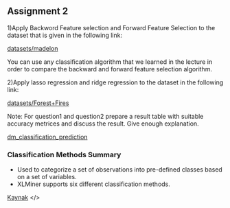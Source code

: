 <h2>Assignment 2</h2>

<p>1)Apply Backword Feature selection and Forward Feature Selection to the dataset that is given in the following link: </p>

<a href="http://archive.ics.uci.edu/ml/datasets/madelon">datasets/madelon</a>

<p>You can use any classification algorithm that we learned in the lecture in order to compare the backward and forward feature selection algorithm.</a>

 

<p>2)Apply lasso regression and ridge regression to the dataset in the following link:</p>
<a href="https://archive.ics.uci.edu/ml/datasets/Forest+Fires">datasets/Forest+Fires</a>


 

<p>Note: For question1 and question2 prepare a result table with suitable accuracy metrices and discuss the result. Give enough explanation.</p>

<a href="https://www.tutorialspoint.com/data_mining/dm_classification_prediction.htm">dm_classification_prediction</a>

<h3>Classification Methods Summary</h3>
<ul>
 <li>
 Used to categorize a set of observations into pre-defined classes based on a set of variables.
</li>
 
 <li>
 XLMiner supports six different classification methods.
</li>
</ul>

<a href="https://www.solver.com/data-mining-classification-methods">Kaynak</a>
 </> 
